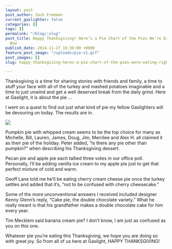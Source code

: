 ```yaml
---
layout: post
post_author: Zack Freeman
current_gaslighter: false
categories: []
tags: []
permalink: "/blog/:slug"
post_title: Happy Thanksgiving! Here’s a Pie Chart of the Pies We’re Eating Right
  Now
publish_date: 2014-11-27 16:30:00 +0000
feature_post_image: "/uploads/pie-v1.gif"
post_images: []
slug: happy-thanksgiving-heres-a-pie-chart-of-the-pies-were-eating-right-now

---
```

Thanksgiving is a time for sharing stories with friends and family, a time to stuff your face with all of the turkey and mashed potatoes imaginable and a time to just unwind and get a well deserved break from the daily grind. Here at Gaslight, it is about the pie … 

I went on a quest to find out just what kind of pie my fellow Gaslighters will be devouring on today. The results are in. 

![](https://gaslight-blog.s3.amazonaws.com/happy-thanksgiving-heres-a-pie-chart-of-the-pies-were-eating-right-now/pieschart.gif)

Pumpkin pie with whipped cream seems to be the top choice for many as Michelle, Bill, Lauren, James, Doug, Jim, Merrilee and Alex H. all claimed it as their pie of the holiday. Peter added, “Is there any pie other than pumpkin?” when describing his Thanksgiving dessert. 

Pecan pie and apple pie each tallied three votes in our office poll. Personally, I’ll be adding vanilla ice cream to my apple pie just to get that perfect mixture of cold and warm. 

Geoff Lane told me he’ll be eating cherry cream cheese pie once the turkey settles and added that it’s, “not to be confused with cherry cheesecake.” 

Some of the more unconventional answers I received included designer Kenny Glenn’s reply, “Cake pie, the double chocolate variety.” What he really meant is that his grandfather makes a double chocolate cake for him every year.  

Tim Mecklem said banana cream pie? I don’t know, I am just as confused as you on this one. 

Whatever pie you’re eating this Thanksgiving, we hope you are doing so with great joy. So from all of us here at Gaslight, HAPPY THANKSGIVING!
